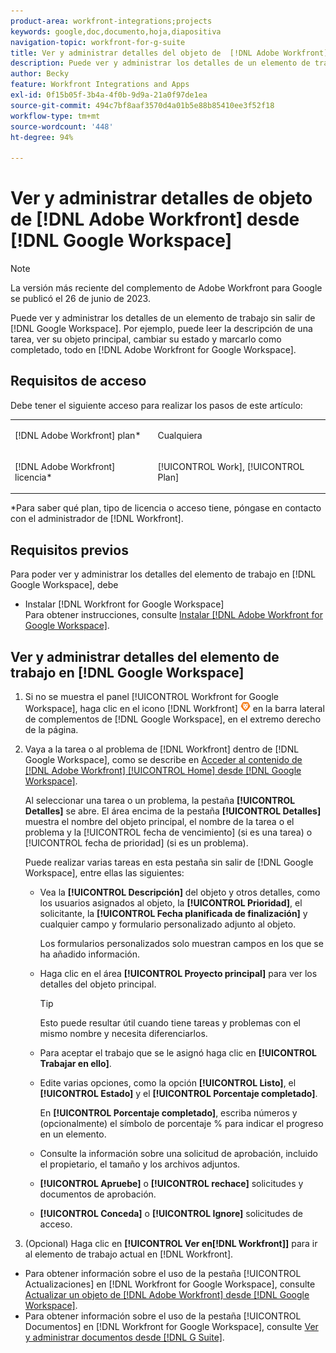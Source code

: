 ```yaml
---
product-area: workfront-integrations;projects
keywords: google,doc,documento,hoja,diapositiva
navigation-topic: workfront-for-g-suite
title: Ver y administrar detalles del objeto de  [!DNL Adobe Workfront]  desde Google Workspace
description: Puede ver y administrar los detalles de un elemento de trabajo sin salir de Google Workspace. Por ejemplo, puede leer la descripción de una tarea, ver su objeto principal, cambiar su estado y marcarlo como completado, todo ello dentro de  [!DNL Adobe Workfront]  para Google Workspace.
author: Becky
feature: Workfront Integrations and Apps
exl-id: 0f15b05f-3b4a-4f0b-9d9a-21a0f97de1ea
source-git-commit: 494c7bf8aaf3570d4a01b5e88b85410ee3f52f18
workflow-type: tm+mt
source-wordcount: '448'
ht-degree: 94%

---
```


# Ver y administrar detalles de objeto de [!DNL Adobe Workfront] desde [!DNL Google Workspace]

>[!NOTE]
>
>La versión más reciente del complemento de Adobe Workfront para Google se publicó el 26 de junio de 2023.

Puede ver y administrar los detalles de un elemento de trabajo sin salir de [!DNL Google Workspace]. Por ejemplo, puede leer la descripción de una tarea, ver su objeto principal, cambiar su estado y marcarlo como completado, todo en [!DNL Adobe Workfront for Google Workspace].

## Requisitos de acceso

Debe tener el siguiente acceso para realizar los pasos de este artículo:

<table style="table-layout:auto"> 
 <col> 
 <col> 
 <tbody> 
  <tr> 
   <td role="rowheader">[!DNL Adobe Workfront] plan*</td> 
   <td> <p>Cualquiera</p> </td> 
  </tr> 
  <tr> 
   <td role="rowheader">[!DNL Adobe Workfront] licencia*</td> 
   <td> <p>[!UICONTROL Work], [!UICONTROL Plan]</p> </td> 
  </tr> 
</tbody> 
</table>

&#42;Para saber qué plan, tipo de licencia o acceso tiene, póngase en contacto con el administrador de [!DNL Workfront].

## Requisitos previos

Para poder ver y administrar los detalles del elemento de trabajo en [!DNL Google Workspace], debe

* Instalar [!DNL Workfront for Google Workspace]\
   Para obtener instrucciones, consulte [Instalar [!DNL Adobe Workfront for Google Workspace]](../../workfront-integrations-and-apps/workfront-for-g-suite/install-workfront-for-gsuite.md).

## Ver y administrar detalles del elemento de trabajo en [!DNL Google Workspace]

1. Si no se muestra el panel [!UICONTROL Workfront for Google Workspace], haga clic en el icono [!DNL Workfront] ![Workfront icon](assets/wf-lion-icon.png) en la barra lateral de complementos de [!DNL Google Workspace], en el extremo derecho de la página.
1. Vaya a la tarea o al problema de [!DNL Workfront] dentro de [!DNL Google Workspace], como se describe en [Acceder al contenido de  [!DNL Adobe Workfront] [!UICONTROL Home] desde [!DNL Google Workspace]](../../workfront-integrations-and-apps/workfront-for-g-suite/access-wf-home-content-from-g-suite.md).

   Al seleccionar una tarea o un problema, la pestaña **[!UICONTROL Detalles]** se abre. El área encima de la pestaña **[!UICONTROL Detalles]** muestra el nombre del objeto principal, el nombre de la tarea o el problema y la [!UICONTROL fecha de vencimiento] (si es una tarea) o [!UICONTROL fecha de prioridad] (si es un problema).


   Puede realizar varias tareas en esta pestaña sin salir de [!DNL Google Workspace], entre ellas las siguientes:

   * Vea la **[!UICONTROL Descripción]** del objeto y otros detalles, como los usuarios asignados al objeto, la **[!UICONTROL Prioridad]**, el solicitante, la **[!UICONTROL Fecha planificada de finalización]** y cualquier campo y formulario personalizado adjunto al objeto.

     Los formularios personalizados solo muestran campos en los que se ha añadido información.

   * Haga clic en el área **[!UICONTROL Proyecto principal]** para ver los detalles del objeto principal.

     >[!TIP]
     >
     >Esto puede resultar útil cuando tiene tareas y problemas con el mismo nombre y necesita diferenciarlos.

   * Para aceptar el trabajo que se le asignó haga clic en **[!UICONTROL Trabajar en ello]**.
   * Edite varias opciones, como la opción **[!UICONTROL Listo]**, el **[!UICONTROL Estado]** y el **[!UICONTROL Porcentaje completado]**.

     En **[!UICONTROL Porcentaje completado]**, escriba números y (opcionalmente) el símbolo de porcentaje % para indicar el progreso en un elemento.
   * Consulte la información sobre una solicitud de aprobación, incluido el propietario, el tamaño y los archivos adjuntos.
   * **[!UICONTROL Apruebe]** o **[!UICONTROL rechace]** solicitudes y documentos de aprobación.

   * **[!UICONTROL Conceda]** o **[!UICONTROL Ignore]** solicitudes de acceso.

1. (Opcional) Haga clic en **[!UICONTROL Ver en[!DNL Workfront]]** para ir al elemento de trabajo actual en [!DNL Workfront].

* Para obtener información sobre el uso de la pestaña [!UICONTROL Actualizaciones] en [!DNL Workfront for Google Workspace], consulte [Actualizar un objeto de  [!DNL Adobe Workfront]  desde  [!DNL Google Workspace]](../../workfront-integrations-and-apps/workfront-for-g-suite/update-a-workfront-object-in-gsuite.md).
* Para obtener información sobre el uso de la pestaña [!UICONTROL Documentos] en [!DNL Workfront for Google Workspace], consulte [Ver y administrar documentos desde [!DNL G Suite]](../../workfront-integrations-and-apps/workfront-for-g-suite/view-and-manage-documents-in-gsuite.md).
